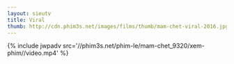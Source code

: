 ```yaml
---
layout: sieutv
title: Viral
thumb: http://cdn.phim3s.net/images/films/thumb/mam-chet-viral-2016.jpg
---
```

{% include jwpadv src='//phim3s.net/phim-le/mam-chet_9320/xem-phim//video.mp4' %}